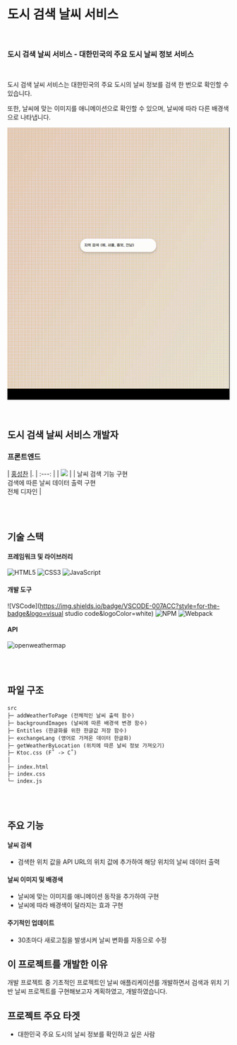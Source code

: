 # 도시 검색 날씨 서비스

<br/>

### **도시 검색 날씨 서비스** - 대한민국의 주요 도시 날씨 정보 서비스

<br/>

도시 검색 날씨 서비스는 대한민국의 주요 도시의 날씨 정보를 검색 한 번으로 확인할 수 있습니다.   

또한, 날씨에 맞는 이미지를 애니메이션으로 확인할 수 있으며, 날씨에 따라 다른 배경색으로 나타냅니다.   

![city-weather](https://github.com/Hschan2/ToyProject/blob/master/SearchingWhether/weather_search.gif?raw=true)

<br/>

## 도시 검색 날씨 서비스 개발자

### 프론트엔드
| [홍성찬](https://github.com/Hschan2) |.
| :---: |
| ![](https://avatars.githubusercontent.com/u/39434913?v=4) |
| 날씨 검색 기능 구현 <br/> 검색에 따른 날씨 데이터 출력 구현 <br/> 전체 디자인 |

<br/>
<br/>

## 기술 스택

#### 프레임워크 및 라이브러리
![HTML5](https://img.shields.io/badge/html5-%23E34F26.svg?style=for-the-badge&logo=html5&logoColor=white)
![CSS3](https://img.shields.io/badge/css3-%231572B6.svg?style=for-the-badge&logo=css3&logoColor=white)
![JavaScript](https://img.shields.io/badge/javascript-%23323330.svg?style=for-the-badge&logo=javascript&logoColor=%23F7DF1E)

#### 개발 도구
![VSCode](https://img.shields.io/badge/VSCODE-007ACC?style=for-the-badge&logo=visual studio code&logoColor=white)
![NPM](https://img.shields.io/badge/NPM-CB3837?style=for-the-badge)
![Webpack](https://img.shields.io/badge/Webpack-8DD6F9?style=for-the-badge)

#### API
![openweathermap](https://img.shields.io/badge/openweathermap-%23E34F26.svg?style=for-the-badge&logo=openweathermap&logoColor=white)

<br/>
<br/>

## 파일 구조
```
src
├─ addWeatherToPage (전체적인 날씨 출력 함수)
├─ backgroundImages (날씨에 따른 배경색 변경 함수)
├─ Entitles (한글화를 위한 한글값 저장 함수)
├─ exchangeLang (영어로 가져온 데이터 한글화)
├─ getWeatherByLocation (위치에 따른 날씨 정보 가져오기)
├─ Ktoc.css (F˚ -> C˚)
│
├─ index.html
├─ index.css
└─ index.js
```

<br/>
<br/>

## 주요 기능
#### 날씨 검색
* 검색한 위치 값을 API URL의 위치 값에 추가하여 해당 위치의 날씨 데이터 출력

#### 날씨 이미지 및 배경색
* 날씨에 맞는 이미지를 애니메이션 동작을 추가하여 구현
* 날씨에 따라 배경색이 달라지는 효과 구현

#### 주기적인 업데이트
* 30초마다 새로고침을 발생시켜 날씨 변화를 자동으로 수정

## 이 프로젝트를 개발한 이유
개발 프로젝트 중 기초적인 프로젝트인 날씨 애플리케이션를 개발하면서 검색과 위치 기반 날씨 프로젝트를 구현해보고자 계획하였고, 개발하였습니다.

## 프로젝트 주요 타겟
* 대한민국 주요 도시의 날씨 정보를 확인하고 싶은 사람
